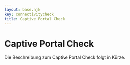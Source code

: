 ```yaml
---
layout: base.njk
key: connectivitycheck
title: Captive Portal Check
---
```

# Captive Portal Check

Die Beschreibung zum Captive Portal Check folgt in Kürze.
